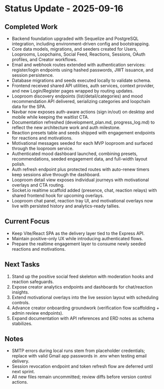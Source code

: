 # Status Update - 2025-09-16

## Completed Work
- Backend foundation upgraded with Sequelize and PostgreSQL integration, including environment-driven config and bootstrapping.
- Core data models, migrations, and seeders created for Users, Looprooms, Loopchains, Social Feed, Reactions, Sessions, OAuth profiles, and Creator workflows.
- Email and webhook routes extended with authentication services: register/login endpoints using hashed passwords, JWT issuance, and session persistence.
- Database migrations and seeds executed locally to validate schema.
- Frontend received shared API utilities, auth services, context provider, and new Login/Register pages wrapped by routing updates.
- Looproom discovery endpoints (list/detail/categories) and mood recommendation API delivered, serializing categories and loopchain data for the SPA.
- Navbar now exposes auth-aware actions (sign in/out) on desktop and mobile while keeping the waitlist CTA.
- Documentation refreshed (development_plan.md, progress_log.md) to reflect the new architecture work and auth milestone.
- Reaction presets table and seeds shipped with engagement endpoints for reactions and motivations.
- Motivational messages seeded for each MVP looproom and surfaced through the looproom service.
- Authenticated mood dashboard launched, combining presets, recommendations, seeded engagement data, and full-width layout polish.
- Auth refresh endpoint plus protected routes with auto-renew timers keep sessions alive through the dashboard.
- Looproom detail view exposes individual journeys with motivational overlays and CTA routing.
- Socket.io realtime scaffold added (presence, chat, reaction relays) with shared frontend hook for upcoming overlays.
- Looproom chat panel, reaction tray UI, and motivational overlays now live with persisted history and analytics-ready tallies.

## Current Focus
- Keep Vite/React SPA as the delivery layer tied to the Express API.
- Maintain positive-only UX while introducing authenticated flows.
- Prepare the realtime engagement layer to consume newly seeded reactions and motivations.

## Next Tasks
1. Stand up the positive social feed skeleton with moderation hooks and reaction safeguards.
2. Expose creator analytics endpoints and dashboards for chat/reaction insights.
3. Extend motivational overlays into the live session layout with scheduling controls.
4. Advance creator onboarding groundwork (verification flow scaffolding + admin review endpoints).
5. Expand documentation with API references and ERD notes as schema stabilizes.

## Notes
- SMTP errors during local runs stem from placeholder credentials; replace with valid Gmail app passwords in .env when testing email delivery.
- Session revocation endpoint and token refresh flow are deferred until next sprint.
- All new files remain uncommitted; review diffs before version control actions.
